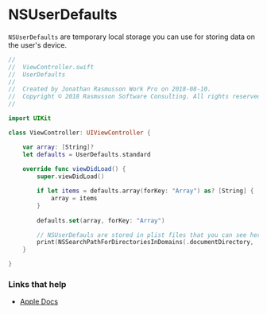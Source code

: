 # NSUserDefaults

`NSUserDefaults` are temporary local storage you can use for storing data on the user's device.


```swift
//
//  ViewController.swift
//  UserDefaults
//
//  Created by Jonathan Rasmusson Work Pro on 2018-08-10.
//  Copyright © 2018 Rasmusson Software Consulting. All rights reserved.
//

import UIKit

class ViewController: UIViewController {

    var array: [String]?
    let defaults = UserDefaults.standard
    
    override func viewDidLoad() {
        super.viewDidLoad()

        if let items = defaults.array(forKey: "Array") as? [String] {
            array = items
        }
        
        defaults.set(array, forKey: "Array")

        // NSUserDefauls are stored in plist files that you can see here
        print(NSSearchPathForDirectoriesInDomains(.documentDirectory, .userDomainMask, true).last! as String)
    }

}

```


### Links that help
* [Apple Docs](https://developer.apple.com/documentation/foundation/nsuserdefaults)
